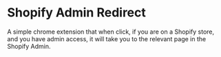 # Shopify Admin Redirect

A simple chrome extension that when click, if you are on a Shopify store, and you have admin access, it will take you to the relevant page in the Shopify Admin.